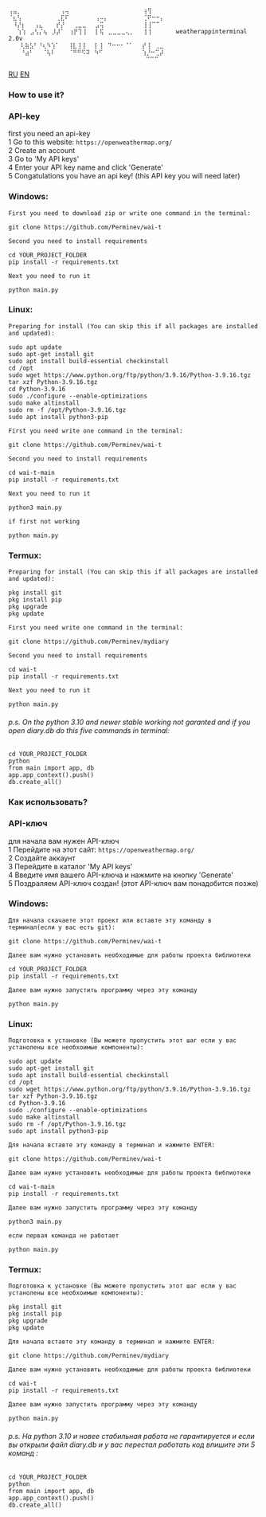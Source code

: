 ```
⢠⣤⡀⠀⠀⠀⠀⠀⠀⠀⠀⠀⢠⢤⠀⠀⠀⠀⠀⠀⠀⠀⠀⠀⠀⠀⠀⠀⠀⠀⠀⢰⢻⠀⠀⠀⠀⠀⠀
⠈⣆⢣⠀⠀⠀⠀⠀⠀⠀⠀⢀⣏⠏⠀⠀⠀⠀⠀⠀⢠⠤⡄⠀⠀⠀⠀⠀⠀⠀⠀⢈⠟⠒⠒⡄⠀⠀
⠀⠸⡜⡆⠀⠀⢠⣄⠀⠀⠀⡞⡜⠀⠀⢀⣀⣀⠀⠀⣠⢭⠀⠀⠀⠀⠀⠀⠀⠀⠀⢸⢸⠉⠉⠀⠀⠀
⠀⠀⢱⢱⠀⣠⢣⡌⢦⠀⡸⡼⠁⠀⢰⡟⢹⢸⠀⠀⡇⢯⠀⣀⣀⣀⣀⢄⡀⠀⠀⢸⢸⠀⠀⠀⠀  weatherappinterminal 2.0v
 ⠀⠀⢇⣷⣣⠃⠘⢆⠳⢱⠁⠀⠀⢸⣇⢸⢸⠀⠀⡇⢸⠀⠙⠒⠒⠂⠈⠁⠀⠀⡞⢸⠀⢀⣀⠀
 ⠀⠀⠘⣴⠃⠀⠀⠈⢧⠇⠀⠀⠀⠈⠛⠛⠫⠽⠀⠳⠋⠀⠀⠀⠀⠀⠀⠀⠀⠀⢱⡘⠒⢉⡼⠀⠀
  ⠀⠀⠀⠀⠀⠀⠀⠀⠀⠀⠀⠀⠀⠀⠀⠀⠀⠀⠀⠀⠀⠀⠀⠀⠀⠀⠀⠀⠀⠀⠉⠉⠉⠀⠀⠀⠀⠀⠀
```
[RU](https://github.com/Perminev/wai-t/tree/main#%D0%BA%D0%B0%D0%BA-%D0%B8%D1%81%D0%BF%D0%BE%D0%BB%D1%8C%D0%B7%D0%BE%D0%B2%D0%B0%D1%82%D1%8C)
[EN](https://github.com/Perminev/wai-t/tree/main#how-to-use-it)
### How to use it?
### API-key
first you need an api-key <br />
1 Go to this website:
`
https://openweathermap.org/
` <br />
2 Create an account <br />
3 Go to 'My API keys' <br />
4 Enter your API key name and click 'Generate' <br />
5 Congatulations you have an api key! (this API key you will need later) <br />
### Windows:
`First you need to download zip or write one command in the terminal:`
```
git clone https://github.com/Perminev/wai-t
```
`Second you need to install requirements`
```
cd YOUR_PROJECT_FOLDER
pip install -r requirements.txt
```
`Next you need to run it`
```
python main.py
```
### Linux:
`Preparing for install (You can skip this if all packages are installed and updated):`
```
sudo apt update
sudo apt-get install git
sudo apt install build-essential checkinstall
cd /opt
sudo wget https://www.python.org/ftp/python/3.9.16/Python-3.9.16.tgz
tar xzf Python-3.9.16.tgz 
cd Python-3.9.16 
sudo ./configure --enable-optimizations
sudo make altinstall
sudo rm -f /opt/Python-3.9.16.tgz
sudo apt install python3-pip
```
`First you need write one command in the terminal:`
```
git clone https://github.com/Perminev/wai-t
```
`Second you need to install requirements`
```
cd wai-t-main
pip install -r requirements.txt
```
`Next you need to run it`
```
python3 main.py
```
`if first not working`
```
python main.py
```

### Termux:
`Preparing for install (You can skip this if all packages are installed and updated):`
```
pkg install git
pkg install pip
pkg upgrade
pkg update
```
`First you need write one command in the terminal:`
```
git clone https://github.com/Perminev/mydiary
```
`Second you need to install requirements`
```
cd wai-t
pip install -r requirements.txt
```
`Next you need to run it`
```
python main.py
```

###### p.s. On the python 3.10 and newer stable working not garanted and if you open diary.db do this five commands in terminal:

```
cd YOUR_PROJECT_FOLDER
python
from main import app, db
app.app_context().push()
db.create_all()
```

### Как использовать?

### API-ключ
для начала вам нужен API-ключ <br />
1 Перейдите на этот сайт:
`
https://openweathermap.org/
` <br />
2 Создайте аккаунт <br />
3 Перейдите в каталог 'My API keys' <br />
4 Введите имя вашего API-ключа и нажмите на кнопку 'Generate' <br />
5 Поздраляем API-ключ создан! (этот API-ключ вам понадобится позже) <br />
### Windows:
`Для начала скачаете этот проект или вставте эту команду в терминал(если у вас есть git):`
```
git clone https://github.com/Perminev/wai-t
```
`Далее вам нужно установить необходимые для работы проекта библиотеки`
```
cd YOUR_PROJECT_FOLDER
pip install -r requirements.txt
```
`Далее вам нужно запустить программу через эту команду`
```
python main.py
```
### Linux:
`Подготовка к установке (Вы можете пропустить этот шаг если у вас устанолены все необхоимые компоненты):`
```
sudo apt update
sudo apt-get install git
sudo apt install build-essential checkinstall
cd /opt
sudo wget https://www.python.org/ftp/python/3.9.16/Python-3.9.16.tgz
tar xzf Python-3.9.16.tgz 
cd Python-3.9.16 
sudo ./configure --enable-optimizations
sudo make altinstall
sudo rm -f /opt/Python-3.9.16.tgz
sudo apt install python3-pip
```
`Для начала вставте эту команду в терминал и нажмите ENTER:`
```
git clone https://github.com/Perminev/wai-t
```
`Далее вам нужно установить необходимые для работы проекта библиотеки`
```
cd wai-t-main
pip install -r requirements.txt
```
`Далее вам нужно запустить программу через эту команду`
```
python3 main.py
```
`если первая команда не работает`
```
python main.py
```

### Termux:
`Подготовка к установке (Вы можете пропустить этот шаг если у вас устанолены все необхоимые компоненты):`
```
pkg install git
pkg install pip
pkg upgrade
pkg update
```
`Для начала вставте эту команду в терминал и нажмите ENTER:`
```
git clone https://github.com/Perminev/mydiary
```
`Далее вам нужно установить необходимые для работы проекта библиотеки`
```
cd wai-t
pip install -r requirements.txt
```
`Далее вам нужно запустить программу через эту команду`
```
python main.py
```

###### p.s. На python 3.10 и новее стабильная работа не гарантируется и если вы открыли файл diary.db и у вас перестал работать код впишите эти 5 команд :

```
cd YOUR_PROJECT_FOLDER
python
from main import app, db
app.app_context().push()
db.create_all()
```

